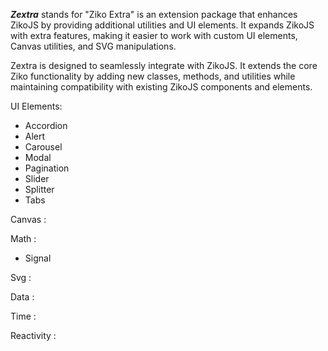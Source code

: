 ***Zextra*** stands for "Ziko Extra" is an extension package that enhances ZikoJS by providing additional utilities and UI elements. It expands ZikoJS with extra features, making it easier to work with custom UI elements, Canvas utilities, and SVG manipulations.

Zextra is designed to seamlessly integrate with ZikoJS. It extends the core Ziko functionality by adding new classes, methods, and utilities while maintaining compatibility with existing ZikoJS components and elements.


UI Elements:
 - Accordion 
 - Alert
 - Carousel
 - Modal
 - Pagination
 - Slider
 - Splitter
 - Tabs


Canvas : 

Math : 
 - Signal 

Svg : 

Data : 

Time : 

Reactivity : 


